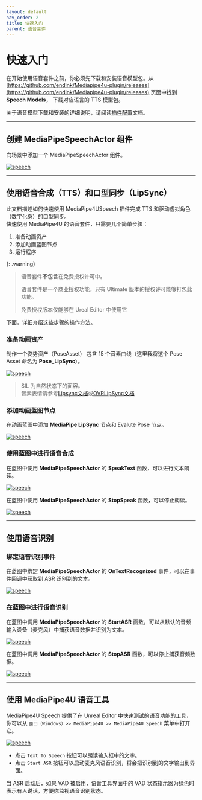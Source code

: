 ```yaml
---
layout: default
nav_order: 2
title: 快速入门
parent: 语音套件
---
```


# 快速入门

在开始使用语音套件之前，你必须先下载和安装语音模型包。从 [https://github.com/endink/Mediapipe4u-plugin/releases](https://github.com/endink/Mediapipe4u-plugin/releases) 页面中找到 **Speech Models**， 下载对应语言的 TTS 模型包。



关于语音模型下载和安装的详细说明，请阅读[插件配置](./config.md)文档。   

--- 

## 创建 MediaPipeSpeechActor 组件

向场景中添加一个 MediaPipeSpeechActor 组件。

[![speech](./images/qs_outline_speech_actor.jpg "speech")](./images/qs_outline_speech_actor.jpg)

---

## 使用语音合成（TTS）和口型同步（LipSync）

此文档描述如何快速使用 MediaPipe4USpeech 插件完成 TTS 和驱动虚拟角色（数字化身）的口型同步。  
快速使用 MediaPipe4U 的语音套件，只需要几个简单步骤：

1. 准备动画资产
2. 添加动画蓝图节点
3. 运行程序

{: .warning}
> 语音套件**不包含**在免费授权许可中。
> 
> 语音套件是一个商业授权功能，只有 Ultimate 版本的授权许可能够打包此功能。   
> 
> 免费授权版本仅能够在 Ureal Editor 中使用它


下面，详细介绍这些步骤的操作方法。


### 准备动画资产

制作一个姿势资产（PoseAsset） 包含 15 个音素曲线（这里我将这个 Pose Asset 命名为 **Pose_LipSync**）。

[![speech](./images/qs_pose_asset.jpg "speech")](./images/qs_pose_asset.jpg)

> SIL 为自然状态下的面容。   
> 音素表情请参考[Lipsync文档](./lipsync.md)或[OVRLipSync文档](https://developer.oculus.com/documentation/unreal/audio-ovrlipsync-viseme-reference)


### 添加动画蓝图节点

在动画蓝图中添加 **MediaPipe LipSync** 节点和 Evalute Pose 节点。

[![speech](./images/lip_sync_anim_blueprint.jpg "speech")](./images/lip_sync_anim_blueprint.jpg)

### 使用蓝图中进行语音合成

在蓝图中使用 **MediaPipeSpeechActor** 的 **SpeakText** 函数，可以进行文本朗读。

[![speech](./images/qs_bp_speck_text.jpg "speech")](./images/qs_bp_speck_text.jpg)


在蓝图中使用 **MediaPipeSpeechActor** 的 **StopSpeak** 函数，可以停止朗读。

[![speech](./images/qs_bp_speck_text.jpg "speech")](./images/qs_bp_speck_text.jpg)

---   


## 使用语音识别

### 绑定语音识别事件

在蓝图中绑定 **MediaPipeSpeechActor** 的 **OnTextRecognized** 事件，可以在事件回调中获取到 ASR 识别到的文本。

[![speech](./images/bind_asr_recognized_event.jpg "speech")](./images/bind_asr_recognized_event.jpg)  

### 在蓝图中进行语音识别

在蓝图中调用 **MediaPipeSpeechActor** 的 **StartASR** 函数，可以从默认的音频输入设备（麦克风）中捕获语音数据并识别为文本。   

[![speech](./images/start_asr.jpg "speech")](./images/start_asr.jpg)

在蓝图中调用 **MediaPipeSpeechActor** 的 **StopASR** 函数，可以停止捕获音频数据。   

[![speech](./images/stop_asr.jpg "speech")](./images/stop_asr.jpg)

---   

## 使用 MediaPipe4U 语音工具

MediaPipe4U Speech 提供了在 Unreal Editor 中快速测试的语音功能的工具，你可以从 `窗口（Windows）>> MediaPipe4U >> MediaPipe4U Speech` 菜单中打开它。

[![speech](./images/qs_speech_tools.jpg "speech")](./images/qs_speech_tools.jpg)

- 点击 `Text To Speech` 按钮可以朗读输入框中的文字。
- 点击 `Start ASR` 按钮可以启动麦克风语音识别，将会把识别到的文字输出到界面。
  
当 ASR 启动后，如果 VAD 被启用，语音工具界面中的 VAD 状态指示器为绿色时表示有人说话，方便你监视语音识别状态。
